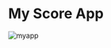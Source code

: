#  My Score App


![myapp](https://user-images.githubusercontent.com/41247468/140320335-13c38eec-486b-4b77-86ee-827f58bc265d.jpg)
